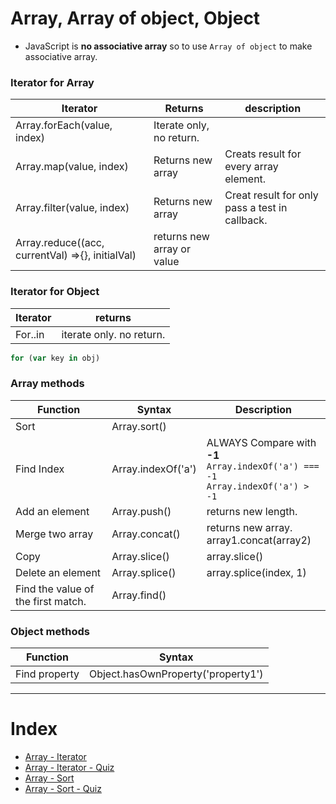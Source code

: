 # Array, Array of object, Object

- JavaScript is **no associative array** so to use  `Array of object` to make associative array.

### Iterator for Array 

| Iterator | Returns | description
|---|---|---|
| Array.forEach(value, index) | Iterate only, no return. ||
| Array.map(value, index) | Returns new array | Creats result for every array element.|
| Array.filter(value, index) | Returns new array | Creat result for only pass a test in callback.|
| Array.reduce((acc, currentVal) =>{}, initialVal) | returns new array or value  ||


### Iterator for Object

| Iterator | returns |
|---|---|
| For..in | iterate only. no return. |

```js
for (var key in obj)
```

### Array methods

| Function  | Syntax  | Description | 
|---|---|---|
| Sort          |  Array.sort() | | 
| Find Index    |  Array.indexOf('a') | ALWAYS Compare with **-1**<br />`Array.indexOf('a') === -1` <br>`Array.indexOf('a') > -1` |
| Add an element     |  Array.push() | returns new length. |
| Merge two array     |  Array.concat() | returns new array.<br> array1.concat(array2) |
| Copy      |  Array.slice() | array.slice()|
| Delete an element  | Array.splice()  | array.splice(index, 1) |
| Find the value of the first match.  | Array.find() | |

### Object methods

| Function  | Syntax  |
|---|---|
| Find property | Object.hasOwnProperty('property1') |

<hr />

# Index
- [Array - Iterator](/Array-Iterator/Array-Iterator.md)
- [Array - Iterator - Quiz](/Array-Iterator/Array-Iterator_Quiz.md)
- [Array - Sort]()
- [Array - Sort - Quiz]()


